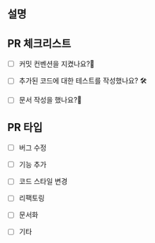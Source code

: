 ## 설명


## PR 체크리스트
- [ ] 커밋 컨벤션을 지켰나요?🧐
- [ ] 추가된 코드에 대한 테스트를 작성했나요? 🛠️
- [ ] 문서 작성을 했나요?📄


## PR 타입
- [ ] 버그 수정
- [ ] 기능 추가
- [ ] 코드 스타일 변경
- [ ] 리팩토링
- [ ] 문서화
- [ ] 기타



